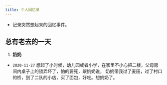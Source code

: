 ```yaml
---
title: 个人回忆录
---  
```

 
<Meta/>  
 
* 记录突然想起来的回忆事件。

## 总有老去的一天 
1. **奶奶**
* `2020-11-27` 想起了小时候，幼儿园或者小学，在家里不小心把二楼，父母房间内桌子上的锁弄坏了，怕的要死，跟奶奶说，
奶奶带我过了麦田，过了村口的桥，到了二队的小店，买了面包，好吃。想奶奶了。
